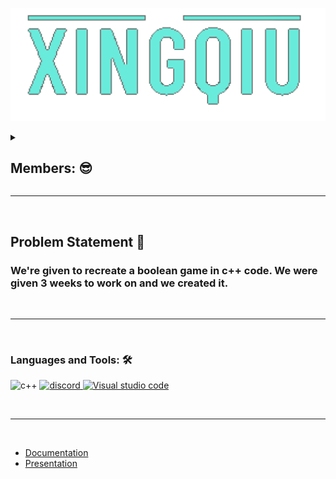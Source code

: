 
<p align="center">
  <img  src="https://github.com/GIBineva/Xingqiu/blob/main/Resources/Logo/Untitled271_20220515201714.png?raw=true">
</p>

<details>
           <summary><h2>Members: 😎</summary>
            <summary> Gergana Bineva - Scrum - https://github.com/GIBineva </summary>
            <summary> Maria Ukrainska - Backend - https://github.com/MDUkrainska20</summary>
            <summary> Miroslav Shivachev - Backend - https://github.com/MRShivachev </summary>
            <summary> Stella Ivanova - QA - https://github.com/SIIvanova20 </summary>
           
</details>

<hr><br>
           <h2>Problem Statement 🧐</h2>
           <h3> We're given to recreate a boolean game in c++ code. We were given 3 weeks to work on and we created it.</h3>
<br><hr><br>
           
<p align="left">
</p>

<h3 align="left">Languages and Tools: 🛠️</h3>
<p align="left">
<img src="https://upload.wikimedia.org/wikipedia/commons/thumb/1/18/ISO_C%2B%2B_Logo.svg/1200px-ISO_C%2B%2B_Logo.svg.png" alt="c++" width="40" height="40"/> </a> <a href="https://www.figma.com/" target="_blank" rel="noreferrer">
<img src="https://mpng.subpng.com/20180512/hww/kisspng-discord-computer-icons-logo-computer-software-5af6ee332653a4.233802591526132275157.jpg" alt="discord" width="40" height="40"/> </a> <a href="https://www.figma.com/" target="_blank" rel="noreferrer">
<img src="https://1000logos.net/wp-content/uploads/2020/08/Visual-Studio-Logo.png" alt="Visual studio code" width="70" height="40"/> </a> <a href="https://www.figma.com/" target="_blank" rel="noreferrer">
</p> 

  
  


<br><hr><br>

* <a href = "https://codingburgas-my.sharepoint.com/:w:/g/personal/mdukrainska20_codingburgas_bg/EWwnPYryc79Au9-IaBOV5iQBRRDveQX9dtFX62U9IvHYRQ?e=yjWcLx">Documentation</a>
* <a href = "https://codingburgas-my.sharepoint.com/:p:/g/personal/mdukrainska20_codingburgas_bg/EUCuyWTDdIJCvAPg28ebUscBUDGNKdf0lF_nuIXF7FUe6A?e=t3QLzg">Presentation</a>
